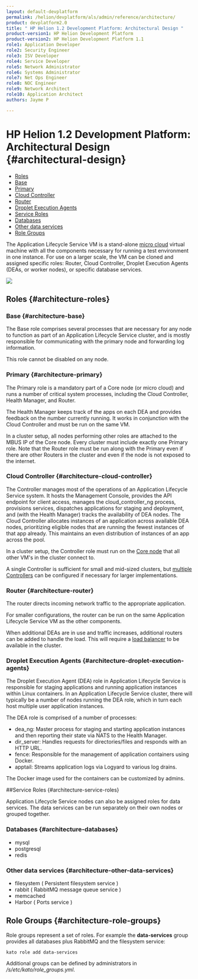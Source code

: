 ```yaml
---
layout: default-devplatform
permalink: /helion/devplatform/als/admin/reference/architecture/
product: devplatform2.0
title: " HP Helion 1.2 Development Platform: Architectural Design "
product-version1: HP Helion Development Platform
product-version2: HP Helion Development Platform 1.1
role1: Application Developer
role2: Security Engineer
role3: ISV Developer 
role4: Service Developer
role5: Network Administrator
role6: Systems Administrator 
role7: Net Ops Engineer 
role8: NOC Engineer 
role9: Network Architect 
role10: Application Architect 
authors: Jayme P

---
```

<!--UNDER REVISION-->

# HP Helion 1.2 Development Platform: Architectural Design {#architectural-design}


- [Roles](#architecture-roles)
 -   [Base](#architecture-base)
 -   [Primary](#architecture-primary)
 -   [Cloud Controller](#architecture-cloud-controller)
 -   [Router](#architecture-router)
 -   [Droplet Execution Agents](router)
-   [Service Roles](#architecture-service-roles)
 -   [Databases](#architecture-databases)
 -   [Other data services](#architecture-other-data-services)
-   [Role Groups](#architecture-role-groups)

The Application Lifecycle Service VM is a stand-alone [micro cloud](/helion/devplatform/als/user/reference/glossary/#term-micro-cloud) virtual machine with all the components necessary for running a test environment in one instance. For use on a larger scale, the VM can be cloned and assigned specific roles: Router, Cloud Controller, Droplet Execution
Agents (DEAs, or worker nodes), or specific database services.

<img src="/content/documentation/devplatform/helion/images/helion-architecture-diagram.png" />

## Roles {#architecture-roles}

### Base {#architecture-base}

The Base role comprises several processes that are necessary for any node to function as part of an Application Lifecycle Service cluster, and is mostly responsible for communicating with the primary node and forwarding log information.

This role cannot be disabled on any node.

### Primary {#architecture-primary}

The Primary role is a mandatory part of a Core node (or micro cloud) and runs a number of critical system processes, including the Cloud Controller, Health Manager, and Router.

The Health Manager keeps track of the apps on each DEA and provides feedback on the number currently running. It works in conjunction with the Cloud Controller and must be run on the same VM.

In a cluster setup, all nodes performing other roles are attached to the MBUS IP of the Core node. Every cluster must include exactly one Primary role. Note that the Router role must be run along with the Primary even if there are other Routers in the cluster and even if the node is not exposed to the internet.  

### Cloud Controller {#architecture-cloud-controller}

The Controller manages most of the operations of an Application Lifecycle Service system. It hosts the Management Console, provides the API endpoint for client access, manages the cloud\_controller\_ng process, provisions services, dispatches applications for staging and deployment, and (with the Health Manager) tracks the availability of DEA nodes. The Cloud Controller allocates instances of an application across available DEA nodes, prioritizing eligible nodes that are running the fewest instances of that app already. This maintains an even distribution of instances of an app across the pool. 

In a cluster setup, the Controller role must run on the [Core node](/helion/devplatform/als/admin/cluster/#server-cluster-core-node) that all other VM's in the cluster connect to.

A single Controller is sufficient for small and mid-sized clusters, but [multiple Controllers](/helion/devplatform/als/admin/cluster/#cluster-multi-controllers) can be configured if necessary for larger implementations.

### Router {#architecture-router}

The router directs incoming network traffic to the appropriate
application.

For smaller configurations, the router can be run on the same Application Lifecycle Service VM as the other components.

When additional DEAs are in use and traffic increases, additional
routers can be added to handle the load. This will require a [load
balancer](/helion/devplatform/als/admin/cluster/#cluster-load-balancer) to be available
in the cluster.

### Droplet Execution Agents {#architecture-droplet-execution-agents}

The Droplet Execution Agent (DEA) role in Application Lifecycle Service is responsible for
staging applications and running application instances within Linux
containers. In an Application Lifecycle Service cluster, there will typically be a number of
nodes running the DEA role, which in turn each host multiple user
application instances.

The DEA role is comprised of a number of processes:

-   dea\_ng: Master process for staging and starting application instances and then reporting their state via NATS to the Health Manager.
-   dir\_server: Handles requests for directories/files and responds with an HTTP URL.
-   fence: Responsible for the management of application containers using Docker.
-   apptail: Streams application logs via Logyard to various log drains.

The Docker image used for the containers can be customized by admins.

##Service Roles {#architecture-service-roles}

Application Lifecycle Service nodes can also be assigned roles for data services. The data services can be run separately on their own nodes or grouped together.

### Databases {#architecture-databases}

-   mysql
-   postgresql
-   redis

### Other data services {#architecture-other-data-services}

-   filesystem ( Persistent filesystem service )
-   rabbit ( RabbitMQ message queue service )
-   memcached
-   Harbor ( Ports service )

## Role Groups {#architecture-role-groups}
Role groups represent a set of roles. For example the **data-services**
group provides all databases plus RabbitMQ and the filesystem service:

    kato role add data-services

Additional groups can be defined by administrators in
*/s/etc/kato/role\_groups.yml*.
